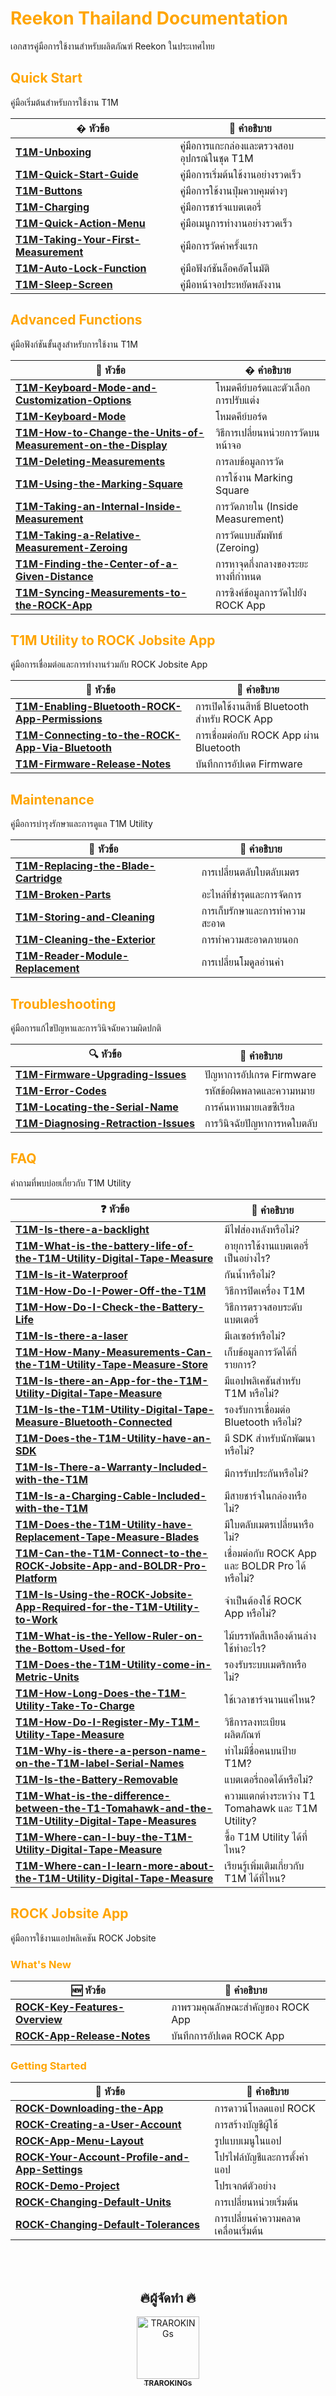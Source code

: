 # <span style="color: orange">Reekon Thailand Documentation</span>

เอกสารคู่มือการใช้งานสำหรับผลิตภัณฑ์ Reekon ในประเทศไทย

## <span style="color: orange">Quick Start</span>

คู่มือเริ่มต้นสำหรับการใช้งาน T1M

| � หัวข้อ                                                                                      | 📝 คำอธิบาย                                 |
| --------------------------------------------------------------------------------------------- | ------------------------------------------- |
| **[T1M-Unboxing](./Quick%20Start/T1M-Unboxing.md)**                                           | คู่มือการแกะกล่องและตรวจสอบอุปกรณ์ในชุด T1M |
| **[T1M-Quick-Start-Guide](./Quick%20Start/T1M-Quick-Start-Guide.md)**                         | คู่มือการเริ่มต้นใช้งานอย่างรวดเร็ว         |
| **[T1M-Buttons](./Quick%20Start/T1M-Buttons.md)**                                             | คู่มือการใช้งานปุ่มควบคุมต่างๆ              |
| **[T1M-Charging](./Quick%20Start/T1M-Charging.md)**                                           | คู่มือการชาร์จแบตเตอรี่                     |
| **[T1M-Quick-Action-Menu](./Quick%20Start/T1M-Quick-Action-Menu.md)**                         | คู่มือเมนูการทำงานอย่างรวดเร็ว              |
| **[T1M-Taking-Your-First-Measurement](./Quick%20Start/T1M-Taking-Your-First-Measurement.md)** | คู่มือการวัดค่าครั้งแรก                     |
| **[T1M-Auto-Lock-Function](./Quick%20Start/T1M-Auto-Lock-Function.md)**                       | คู่มือฟังก์ชันล็อคอัตโนมัติ                 |
| **[T1M-Sleep-Screen](./Quick%20Start/T1M-Sleep-Screen.md)**                                   | คู่มือหน้าจอประหยัดพลังงาน                  |

## <span style="color: orange">Advanced Functions</span>

คู่มือฟังก์ชันขั้นสูงสำหรับการใช้งาน T1M

| 📖 หัวข้อ                                                                                                                                            | � คำอธิบาย                          |
| ---------------------------------------------------------------------------------------------------------------------------------------------------- | ----------------------------------- |
| **[T1M-Keyboard-Mode-and-Customization-Options](./Advanced%20Functions/T1M-Keyboard-Mode-and-Customization-Options.md)**                             | โหมดคีย์บอร์ดและตัวเลือกการปรับแต่ง |
| **[T1M-Keyboard-Mode](./Advanced%20Functions/T1M-Keyboard-Mode.md)**                                                                                 | โหมดคีย์บอร์ด                       |
| **[T1M-How-to-Change-the-Units-of-Measurement-on-the-Display](./Advanced%20Functions/T1M-How-to-Change-the-Units-of-Measurement-on-the-Display.md)** | วิธีการเปลี่ยนหน่วยการวัดบนหน้าจอ   |
| **[T1M-Deleting-Measurements](./Advanced%20Functions/T1M-Deleting-Measurements.md)**                                                                 | การลบข้อมูลการวัด                   |
| **[T1M-Using-the-Marking-Square](./Advanced%20Functions/T1M-Using-the-Marking-Square.md)**                                                           | การใช้งาน Marking Square            |
| **[T1M-Taking-an-Internal-Inside-Measurement](./Advanced%20Functions/T1M-Taking-an-Internal-Inside-Measurement.md)**                                 | การวัดภายใน (Inside Measurement)    |
| **[T1M-Taking-a-Relative-Measurement-Zeroing](./Advanced%20Functions/T1M-Taking-a-Relative-Measurement-Zeroing.md)**                                 | การวัดแบบสัมพัทธ์ (Zeroing)         |
| **[T1M-Finding-the-Center-of-a-Given-Distance](./Advanced%20Functions/T1M-Finding-the-Center-of-a-Given-Distance.md)**                               | การหาจุดกึ่งกลางของระยะทางที่กำหนด  |
| **[T1M-Syncing-Measurements-to-the-ROCK-App](./Advanced%20Functions/T1M-Syncing-Measurements-to-the-ROCK-App.md)**                                   | การซิงค์ข้อมูลการวัดไปยัง ROCK App  |

## <span style="color: orange">T1M Utility to ROCK Jobsite App</span>

คู่มือการเชื่อมต่อและการทำงานร่วมกับ ROCK Jobsite App

| 📱 หัวข้อ                                                                                                                                       | 📝 คำอธิบาย                                   |
| ----------------------------------------------------------------------------------------------------------------------------------------------- | --------------------------------------------- |
| **[T1M-Enabling-Bluetooth-ROCK-App-Permissions](./T1M%20Utility%20to%20ROCK%20Jobsite%20App/T1M-Enabling-Bluetooth-ROCK-App-Permissions.md)**   | การเปิดใช้งานสิทธิ์ Bluetooth สำหรับ ROCK App |
| **[T1M-Connecting-to-the-ROCK-App-Via-Bluetooth](./T1M%20Utility%20to%20ROCK%20Jobsite%20App/T1M-Connecting-to-the-ROCK-App-Via-Bluetooth.md)** | การเชื่อมต่อกับ ROCK App ผ่าน Bluetooth       |
| **[T1M-Firmware-Release-Notes](./T1M%20Utility%20to%20ROCK%20Jobsite%20App/T1M-Firmware-Release-Notes.md)**                                     | บันทึกการอัปเดต Firmware                      |

## <span style="color: orange">Maintenance</span>

คู่มือการบำรุงรักษาและการดูแล T1M Utility

| 🔧 หัวข้อ                                                                                   | 📝 คำอธิบาย                   |
| ------------------------------------------------------------------------------------------- | ----------------------------- |
| **[T1M-Replacing-the-Blade-Cartridge](./Maintenance/T1M-Replacing-the-Blade-Cartridge.md)** | การเปลี่ยนตลับใบตลับเมตร      |
| **[T1M-Broken-Parts](./Maintenance/T1M-Broken-Parts.md)**                                   | อะไหล่ที่ชำรุดและการจัดการ    |
| **[T1M-Storing-and-Cleaning](./Maintenance/T1M-Storing-and-Cleaning.md)**                   | การเก็บรักษาและการทำความสะอาด |
| **[T1M-Cleaning-the-Exterior](./Maintenance/T1M-Cleaning-the-Exterior.md)**                 | การทำความสะอาดภายนอก          |
| **[T1M-Reader-Module-Replacement](./Maintenance/T1M-Reader-Module-Replacement.md)**         | การเปลี่ยนโมดูลอ่านค่า        |

## <span style="color: orange">Troubleshooting</span>

คู่มือการแก้ไขปัญหาและการวินิจฉัยความผิดปกติ

| 🔍 หัวข้อ                                                                                     | 📝 คำอธิบาย                 |
| --------------------------------------------------------------------------------------------- | --------------------------- |
| **[T1M-Firmware-Upgrading-Issues](./Troubleshooting/T1M-Firmware-Upgrading-Issues.md)**       | ปัญหาการอัปเกรด Firmware    |
| **[T1M-Error-Codes](./Troubleshooting/T1M-Error-Codes.md)**                                   | รหัสข้อผิดพลาดและความหมาย   |
| **[T1M-Locating-the-Serial-Name](./Troubleshooting/T1M-Locating-the-Serial-Name.md)**         | การค้นหาหมายเลขซีเรียล      |
| **[T1M-Diagnosing-Retraction-Issues](./Troubleshooting/T1M-Diagnosing-Retraction-Issues.md)** | การวินิจฉัยปัญหาการหดใบตลับ |

## <span style="color: orange">FAQ</span>

คำถามที่พบบ่อยเกี่ยวกับ T1M Utility

| ❓ หัวข้อ                                                                                                                                                                                                 | 📝 คำอธิบาย                                     |
| --------------------------------------------------------------------------------------------------------------------------------------------------------------------------------------------------------- | ----------------------------------------------- |
| **[T1M-Is-there-a-backlight](./FAQ/T1M-Is-there-a-backlight.md)**                                                                                                                                         | มีไฟส่องหลังหรือไม่?                            |
| **[T1M-What-is-the-battery-life-of-the-T1M-Utility-Digital-Tape-Measure](./FAQ/T1M-What-is-the-battery-life-of-the-T1M-Utility-Digital-Tape-Measure.md)**                                                 | อายุการใช้งานแบตเตอรี่เป็นอย่างไร?              |
| **[T1M-Is-it-Waterproof](./FAQ/T1M-Is-it-Waterproof.md)**                                                                                                                                                 | กันน้ำหรือไม่?                                  |
| **[T1M-How-Do-I-Power-Off-the-T1M](./FAQ/T1M-How-Do-I-Power-Off-the-T1M.md)**                                                                                                                             | วิธีการปิดเครื่อง T1M                           |
| **[T1M-How-Do-I-Check-the-Battery-Life](./FAQ/T1M-How-Do-I-Check-the-Battery-Life.md)**                                                                                                                   | วิธีการตรวจสอบระดับแบตเตอรี่                    |
| **[T1M-Is-there-a-laser](./FAQ/T1M-Is-there-a-laser.md)**                                                                                                                                                 | มีเลเซอร์หรือไม่?                               |
| **[T1M-How-Many-Measurements-Can-the-T1M-Utility-Tape-Measure-Store](./FAQ/T1M-How-Many-Measurements-Can-the-T1M-Utility-Tape-Measure-Store.md)**                                                         | เก็บข้อมูลการวัดได้กี่รายการ?                   |
| **[T1M-Is-there-an-App-for-the-T1M-Utility-Digital-Tape-Measure](./FAQ/T1M-Is-there-an-App-for-the-T1M-Utility-Digital-Tape-Measure.md)**                                                                 | มีแอปพลิเคชันสำหรับ T1M หรือไม่?                |
| **[T1M-Is-the-T1M-Utility-Digital-Tape-Measure-Bluetooth-Connected](./FAQ/T1M-Is-the-T1M-Utility-Digital-Tape-Measure-Bluetooth-Connected.md)**                                                           | รองรับการเชื่อมต่อ Bluetooth หรือไม่?           |
| **[T1M-Does-the-T1M-Utility-have-an-SDK](./FAQ/T1M-Does-the-T1M-Utility-have-an-SDK.md)**                                                                                                                 | มี SDK สำหรับนักพัฒนาหรือไม่?                   |
| **[T1M-Is-There-a-Warranty-Included-with-the-T1M](./FAQ/T1M-Is-There-a-Warranty-Included-with-the-T1M.md)**                                                                                               | มีการรับประกันหรือไม่?                          |
| **[T1M-Is-a-Charging-Cable-Included-with-the-T1M](./FAQ/T1M-Is-a-Charging-Cable-Included-with-the-T1M.md)**                                                                                               | มีสายชาร์จในกล่องหรือไม่?                       |
| **[T1M-Does-the-T1M-Utility-have-Replacement-Tape-Measure-Blades](./FAQ/T1M-Does-the-T1M-Utility-have-Replacement-Tape-Measure-Blades.md)**                                                               | มีใบตลับเมตรเปลี่ยนหรือไม่?                     |
| **[T1M-Can-the-T1M-Connect-to-the-ROCK-Jobsite-App-and-BOLDR-Pro-Platform](./FAQ/T1M-Can-the-T1M-Connect-to-the-ROCK-Jobsite-App-and-BOLDR-Pro-Platform.md)**                                             | เชื่อมต่อกับ ROCK App และ BOLDR Pro ได้หรือไม่? |
| **[T1M-Is-Using-the-ROCK-Jobsite-App-Required-for-the-T1M-Utility-to-Work](./FAQ/T1M-Is-Using-the-ROCK-Jobsite-App-Required-for-the-T1M-Utility-to-Work.md)**                                             | จำเป็นต้องใช้ ROCK App หรือไม่?                 |
| **[T1M-What-is-the-Yellow-Ruler-on-the-Bottom-Used-for](./FAQ/T1M-What-is-the-Yellow-Ruler-on-the-Bottom-Used-for.md)**                                                                                   | ไม้บรรทัดสีเหลืองด้านล่างใช้ทำอะไร?             |
| **[T1M-Does-the-T1M-Utility-come-in-Metric-Units](./FAQ/T1M-Does-the-T1M-Utility-come-in-Metric-Units.md)**                                                                                               | รองรับระบบเมตริกหรือไม่?                        |
| **[T1M-How-Long-Does-the-T1M-Utility-Take-To-Charge](./FAQ/T1M-How-Long-Does-the-T1M-Utility-Take-To-Charge.md)**                                                                                         | ใช้เวลาชาร์จนานแค่ไหน?                          |
| **[T1M-How-Do-I-Register-My-T1M-Utility-Tape-Measure](./FAQ/T1M-How-Do-I-Register-My-T1M-Utility-Tape-Measure.md)**                                                                                       | วิธีการลงทะเบียนผลิตภัณฑ์                       |
| **[T1M-Why-is-there-a-person-name-on-the-T1M-label-Serial-Names](./FAQ/T1M-Why-is-there-a-person-name-on-the-T1M-label-Serial-Names.md)**                                                                 | ทำไมมีชื่อคนบนป้าย T1M?                         |
| **[T1M-Is-the-Battery-Removable](./FAQ/T1M-Is-the-Battery-Removable.md)**                                                                                                                                 | แบตเตอรี่ถอดได้หรือไม่?                         |
| **[T1M-What-is-the-difference-between-the-T1-Tomahawk-and-the-T1M-Utility-Digital-Tape-Measures](./FAQ/T1M-What-is-the-difference-between-the-T1-Tomahawk-and-the-T1M-Utility-Digital-Tape-Measures.md)** | ความแตกต่างระหว่าง T1 Tomahawk และ T1M Utility? |
| **[T1M-Where-can-I-buy-the-T1M-Utility-Digital-Tape-Measure](./FAQ/T1M-Where-can-I-buy-the-T1M-Utility-Digital-Tape-Measure.md)**                                                                         | ซื้อ T1M Utility ได้ที่ไหน?                     |
| **[T1M-Where-can-I-learn-more-about-the-T1M-Utility-Digital-Tape-Measure](./FAQ/T1M-Where-can-I-learn-more-about-the-T1M-Utility-Digital-Tape-Measure.md)**                                               | เรียนรู้เพิ่มเติมเกี่ยวกับ T1M ได้ที่ไหน?       |

## <span style="color: orange">ROCK Jobsite App</span>

คู่มือการใช้งานแอปพลิเคชัน ROCK Jobsite

### <span style="color: orange">What's New</span>

| 🆕 หัวข้อ                                                                                           | 📝 คำอธิบาย                      |
| --------------------------------------------------------------------------------------------------- | -------------------------------- |
| **[ROCK-Key-Features-Overview](./ROCK%20Jobsite%20App/What's%20New/ROCK-Key-Features-Overview.md)** | ภาพรวมคุณลักษณะสำคัญของ ROCK App |
| **[ROCK-App-Release-Notes](./ROCK%20Jobsite%20App/What's%20New/ROCK-App-Release-Notes.md)**         | บันทึกการอัปเดต ROCK App         |

### <span style="color: orange">Getting Started</span>

| 🚀 หัวข้อ                                                                                                                                | 📝 คำอธิบาย                          |
| ---------------------------------------------------------------------------------------------------------------------------------------- | ------------------------------------ |
| **[ROCK-Downloading-the-App](./ROCK%20Jobsite%20App/Getting%20Started/ROCK-Downloading-the-App.md)**                                     | การดาวน์โหลดแอป ROCK                 |
| **[ROCK-Creating-a-User-Account](./ROCK%20Jobsite%20App/Getting%20Started/ROCK-Creating-a-User-Account.md)**                             | การสร้างบัญชีผู้ใช้                  |
| **[ROCK-App-Menu-Layout](./ROCK%20Jobsite%20App/Getting%20Started/ROCK-App-Menu-Layout.md)**                                             | รูปแบบเมนูในแอป                      |
| **[ROCK-Your-Account-Profile-and-App-Settings](./ROCK%20Jobsite%20App/Getting%20Started/ROCK-Your-Account-Profile-and-App-Settings.md)** | โปรไฟล์บัญชีและการตั้งค่าแอป         |
| **[ROCK-Demo-Project](./ROCK%20Jobsite%20App/Getting%20Started/ROCK-Demo-Project.md)**                                                   | โปรเจกต์ตัวอย่าง                     |
| **[ROCK-Changing-Default-Units](./ROCK%20Jobsite%20App/Getting%20Started/ROCK-Changing-Default-Units.md)**                               | การเปลี่ยนหน่วยเริ่มต้น              |
| **[ROCK-Changing-Default-Tolerances](./ROCK%20Jobsite%20App/Getting%20Started/ROCK-Changing-Default-Tolerances.md)**                     | การเปลี่ยนค่าความคลาดเคลื่อนเริ่มต้น |

<br/>
<br/>
<h2 align="center"> ️🔥ผู้จัดทำ 🔥 </h2>

<p align="center">
    <a href="https://github.com/teamlove29" target="_blank" rel="noopener">
        <img src="https://avatars.githubusercontent.com/u/30404596?v=4" width="100" alt="TRAROKINGs"/><br />
        <sub><b>TRAROKINGs</b></sub>
    </a>
</p>
